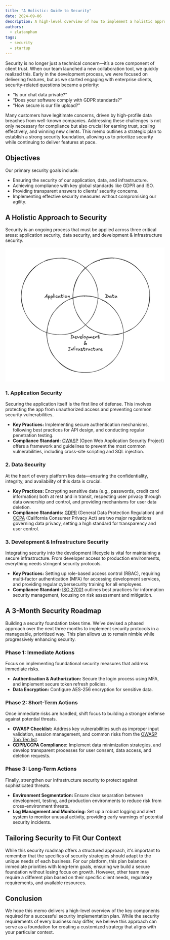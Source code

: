 ```yaml
---
title: "A Holistic: Guide to Security"
date: 2024-09-06
description: A high-level overview of how to implement a holistic approach to securing your application platform.
authors:
  - zlatanpham
tags:
  - security
  - startup
---
```


Security is no longer just a technical concern—it’s a core component of client trust. When our team launched a new collaboration tool, we quickly realized this. Early in the development process, we were focused on delivering features, but as we started engaging with enterprise clients, security-related questions became a priority:

- “Is our chat data private?”
- “Does your software comply with GDPR standards?”
- “How secure is our file upload?”

Many customers have legitimate concerns, driven by high-profile data breaches from well-known companies. Addressing these challenges is not only necessary for compliance but also crucial for earning trust, scaling effectively, and winning new clients. This memo outlines a strategic plan to establish a strong security foundation, allowing us to prioritize security while continuing to deliver features at pace.

## Objectives

Our primary security goals include:

- Ensuring the security of our application, data, and infrastructure.
- Achieving compliance with key global standards like GDPR and ISO.
- Providing transparent answers to clients' security concerns.
- Implementing effective security measures without compromising our agility.

## A Holistic Approach to Security

Security is an ongoing process that must be applied across three critical areas: application security, data security, and development & infrastructure security.

![](assets/a-holistic-guide-to-security-20240906110413200.webp)

### 1. Application Security

Securing the application itself is the first line of defense. This involves protecting the app from unauthorized access and preventing common security vulnerabilities.

- **Key Practices:** Implementing secure authentication mechanisms, following best practices for API design, and conducting regular penetration testing.
- **Compliance Standard:** [OWASP](https://owasp.org/) (Open Web Application Security Project) offers a framework and guidelines to prevent the most common vulnerabilities, including cross-site scripting and SQL injection.

### 2. Data Security

At the heart of every platform lies data—ensuring the confidentiality, integrity, and availability of this data is crucial.

- **Key Practices:** Encrypting sensitive data (e.g., passwords, credit card information) both at rest and in transit, respecting user privacy through data ownership and control, and providing mechanisms for user data deletion.
- **Compliance Standards:** [GDPR](https://gdpr-info.eu/) (General Data Protection Regulation) and [CCPA](https://oag.ca.gov/privacy/ccpa) (California Consumer Privacy Act) are two major regulations governing data privacy, setting a high standard for transparency and user control.

### 3. Development & Infrastructure Security

Integrating security into the development lifecycle is vital for maintaining a secure infrastructure. From developer access to production environments, everything needs stringent security protocols.

- **Key Practices:** Setting up role-based access control (RBAC), requiring multi-factor authentication (MFA) for accessing development services, and providing regular cybersecurity training for all employees.
- **Compliance Standard:** [ISO 27001](https://www.iso.org/standard/27001) outlines best practices for information security management, focusing on risk assessment and mitigation.

## A 3-Month Security Roadmap

Building a security foundation takes time. We’ve devised a phased approach over the next three months to implement security protocols in a manageable, prioritized way. This plan allows us to remain nimble while progressively enhancing security.

### Phase 1: Immediate Actions

Focus on implementing foundational security measures that address immediate risks.

- **Authentication & Authorization:** Secure the login process using MFA, and implement secure token refresh policies.
- **Data Encryption:** Configure AES-256 encryption for sensitive data.

### Phase 2: Short-Term Actions

Once immediate risks are handled, shift focus to building a stronger defense against potential threats.

- **OWASP Checklist:** Address key vulnerabilities such as improper input validation, session management, and common risks from the [OWASP Top Ten list](https://owasp.org/www-project-top-ten/).
- **GDPR/CCPA Compliance:** Implement data minimization strategies, and develop transparent processes for user consent, data access, and deletion requests.

### Phase 3: Long-Term Actions

Finally, strengthen our infrastructure security to protect against sophisticated threats.

- **Environment Segmentation:** Ensure clear separation between development, testing, and production environments to reduce risk from cross-environment threats.
- **Log Management and Monitoring:** Set up a robust logging and alert system to monitor unusual activity, providing early warnings of potential security incidents.

## Tailoring Security to Fit Our Context

While this security roadmap offers a structured approach, it's important to remember that the specifics of security strategies should adapt to the unique needs of each business. For our platform, this plan balances immediate priorities with long-term goals, ensuring we build a secure foundation without losing focus on growth. However, other team may require a different plan based on their specific client needs, regulatory requirements, and available resources.

## Conclusion

We hope this memo delivers a high-level overview of the key components required for a successful security implementation plan. While the security requirements of every business may differ, we believe this approach can serve as a foundation for creating a customized strategy that aligns with your particular context.
